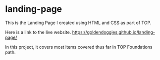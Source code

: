 # landing-page
This is the Landing Page I created using HTML and CSS as part of TOP.

Here is a link to the live website.
https://goldendoggies.github.io/landing-page/

In this project, it covers most items covered thus far in TOP Foundations path. 
